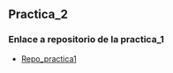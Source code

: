## Practica_2

### Enlace a repositorio de la practica_1

- [Repo_practica1](https://github.com/amerikmail/practica1)
